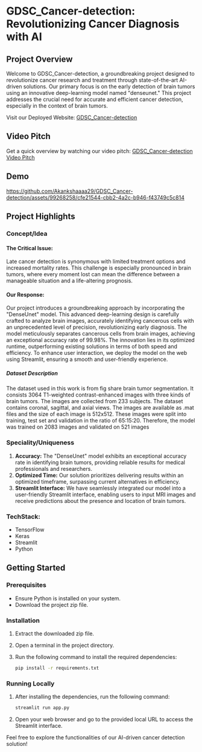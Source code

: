 # GDSC_Cancer-detection: Revolutionizing Cancer Diagnosis with AI

## Project Overview

Welcome to GDSC_Cancer-detection, a groundbreaking project designed to revolutionize cancer research and treatment through state-of-the-art AI-driven solutions. Our primary focus is on the early detection of brain tumors using an innovative deep-learning model named "denseunet." This project addresses the crucial need for accurate and efficient cancer detection, especially in the context of brain tumors.

Visit our Deployed Website: [GDSC_Cancer-detection](https://gdsccancer-detection-pqw49wfnka3sosnxhffx5k.streamlit.app/)

## Video Pitch

Get a quick overview by watching our video pitch: [GDSC_Cancer-detection Video Pitch](https://drive.google.com/file/d/18TzN64tKCLC0ZGTR50AHu3uYd6ej3Jzs/view?usp=drive_link)

## Demo




https://github.com/Akankshaaaa29/GDSC_Cancer-detection/assets/99268258/cfe21544-cbb2-4a2c-b946-f43749c5c814





## Project Highlights

### Concept/Idea

#### The Critical Issue:

Late cancer detection is synonymous with limited treatment options and increased mortality rates. This challenge is especially pronounced in brain tumors, where every moment lost can mean the difference between a manageable situation and a life-altering prognosis.

#### Our Response:

Our project introduces a groundbreaking approach by incorporating the "DenseUnet" model. This advanced deep-learning design is carefully crafted to analyze brain images, accurately identifying cancerous cells with an unprecedented level of precision, revolutionizing early diagnosis. The model meticulously separates cancerous cells from brain images, achieving an exceptional accuracy rate of 99.98%. The innovation lies in its optimized runtime, outperforming existing solutions in terms of both speed and efficiency. To enhance user interaction, we deploy the model on the web using Streamlit, ensuring a smooth and user-friendly experience.
##### Dataset Description
The dataset used in this work is from fig share brain tumor segmentation. It consists 3064 T1-weighted contrast-enhanced images with three kinds of brain tumors. The images are collected from 233 subjects. The dataset contains coronal, sagittal, and axial views. The images are available as .mat files and the size of each image is 512x512. These images were split into training, test set and validation in the ratio of 65:15:20. Therefore, the model was trained on 2083 images and validated on 521 images

### Speciality/Uniqueness

1. **Accuracy:** The "DenseUnet" model exhibits an exceptional accuracy rate in identifying brain tumors, providing reliable results for medical professionals and researchers.
2. **Optimized Time:** Our solution prioritizes delivering results within an optimized timeframe, surpassing current alternatives in efficiency.
3. **Streamlit Interface:** We have seamlessly integrated our model into a user-friendly Streamlit interface, enabling users to input MRI images and receive predictions about the presence and location of brain tumors.

### TechStack:
- TensorFlow
- Keras
- Streamlit
- Python

## Getting Started

### Prerequisites

- Ensure Python is installed on your system.
- Download the project zip file.

### Installation

1. Extract the downloaded zip file.
2. Open a terminal in the project directory.
3. Run the following command to install the required dependencies:

   ```bash
   pip install -r requirements.txt

   ```

### Running Locally

1. After installing the dependencies, run the following command:

   ```bash
   streamlit run app.py
   ```

2. Open your web browser and go to the provided local URL to access the Streamlit interface.

Feel free to explore the functionalities of our AI-driven cancer detection solution!
